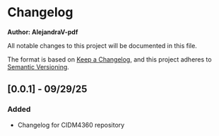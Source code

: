 # Changelog

**Author: AlejandraV-pdf**

All notable changes to this project will be documented in this file.

The format is based on [Keep a Changelog](https://keepachangelog.com/en/1.0.0/),
and this project adheres to [Semantic Versioning](https://semver.org/spec/v2.0.0html).

## [0.0.1] - 09/29/25
### Added
- Changelog for CIDM4360 repository
